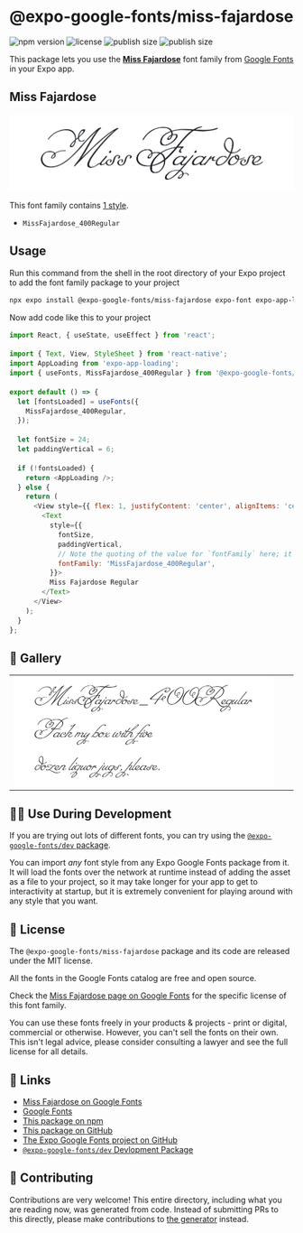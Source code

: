 # @expo-google-fonts/miss-fajardose

![npm version](https://flat.badgen.net/npm/v/@expo-google-fonts/miss-fajardose)
![license](https://flat.badgen.net/github/license/expo/google-fonts)
![publish size](https://flat.badgen.net/packagephobia/install/@expo-google-fonts/miss-fajardose)
![publish size](https://flat.badgen.net/packagephobia/publish/@expo-google-fonts/miss-fajardose)

This package lets you use the [**Miss Fajardose**](https://fonts.google.com/specimen/Miss+Fajardose) font family from [Google Fonts](https://fonts.google.com/) in your Expo app.

## Miss Fajardose

![Miss Fajardose](./font-family.png)

This font family contains [1 style](#-gallery).

- `MissFajardose_400Regular`

## Usage

Run this command from the shell in the root directory of your Expo project to add the font family package to your project
```sh
npx expo install @expo-google-fonts/miss-fajardose expo-font expo-app-loading
```

Now add code like this to your project
```js
import React, { useState, useEffect } from 'react';

import { Text, View, StyleSheet } from 'react-native';
import AppLoading from 'expo-app-loading';
import { useFonts, MissFajardose_400Regular } from '@expo-google-fonts/miss-fajardose';

export default () => {
  let [fontsLoaded] = useFonts({
    MissFajardose_400Regular,
  });

  let fontSize = 24;
  let paddingVertical = 6;

  if (!fontsLoaded) {
    return <AppLoading />;
  } else {
    return (
      <View style={{ flex: 1, justifyContent: 'center', alignItems: 'center' }}>
        <Text
          style={{
            fontSize,
            paddingVertical,
            // Note the quoting of the value for `fontFamily` here; it expects a string!
            fontFamily: 'MissFajardose_400Regular',
          }}>
          Miss Fajardose Regular
        </Text>
      </View>
    );
  }
};

```

## 🔡 Gallery


||||
|-|-|-|
|![MissFajardose_400Regular](./MissFajardose_400Regular.ttf.png)||||


## 👩‍💻 Use During Development

If you are trying out lots of different fonts, you can try using the [`@expo-google-fonts/dev` package](https://github.com/expo/google-fonts/tree/master/font-packages/dev#readme).

You can import *any* font style from any Expo Google Fonts package from it. It will load the fonts
over the network at runtime instead of adding the asset as a file to your project, so it may take longer
for your app to get to interactivity at startup, but it is extremely convenient
for playing around with any style that you want.

## 📖 License

The `@expo-google-fonts/miss-fajardose` package and its code are released under the MIT license.

All the fonts in the Google Fonts catalog are free and open source.

Check the [Miss Fajardose page on Google Fonts](https://fonts.google.com/specimen/Miss+Fajardose) for the specific license of this font family.

You can use these fonts freely in your products & projects - print or digital, commercial or otherwise. However, you can't sell the fonts on their own. This isn't legal advice, please consider consulting a lawyer and see the full license for all details.

## 🔗 Links

- [Miss Fajardose on Google Fonts](https://fonts.google.com/specimen/Miss+Fajardose)
- [Google Fonts](https://fonts.google.com/)
- [This package on npm](https://www.npmjs.com/package/@expo-google-fonts/miss-fajardose)
- [This package on GitHub](https://github.com/expo/google-fonts/tree/master/font-packages/miss-fajardose)
- [The Expo Google Fonts project on GitHub](https://github.com/expo/google-fonts)
- [`@expo-google-fonts/dev` Devlopment Package](https://github.com/expo/google-fonts/tree/master/font-packages/dev)

## 🤝 Contributing

Contributions are very welcome! This entire directory, including what you are reading now, was generated from code. Instead of submitting PRs to this directly, please make contributions to [the generator](https://github.com/expo/google-fonts/tree/master/packages/generator) instead.
